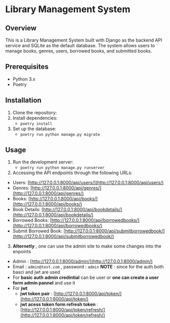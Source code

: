 # Library Management System

## Overview
This is a Library Management System built with Django as the backend API service and SQLite as the default database. The system allows users to manage books, genres, users, borrowed books, and submitted books.


## Prerequisites
- Python 3.x
- Poetry

## Installation

1. Clone the repository:
2. Install dependencies:
   -  ``poetry install``
3. Set up the database:
   - ``poetry run python manage.py migrate``
  

## Usage
1. Run the development server:
   - ``poetry run python manage.py runserver``
2. Accessing the API endpoints through the following URLs:
- Users: [http://127.0.0.1:8000/api/users/](http://127.0.0.1:8000/api/users/)
- Genres: [http://127.0.0.1:8000/api/genres/](http://127.0.0.1:8000/api/genres/)
- Books: [http://127.0.0.1:8000/api/books/](http://127.0.0.1:8000/api/books/)
- Book Details: [http://127.0.0.1:8000/api/bookdetails/](http://127.0.0.1:8000/api/bookdetails/)
- Borrowed Books: [http://127.0.0.1:8000/api/borrowedbooks/](http://127.0.0.1:8000/api/borrowedbooks/)
- Submit Borrowed Book: [http://127.0.0.1:8000/api/submitborrowedbook/](http://127.0.0.1:8000/api/submitborrowedbook/)
3. **Alternetly** , one can use the admin site to make some changes into the enpoints
  - Admin : [http://127.0.0.1:8000/admin/](http://127.0.0.1:8000/admin/)
  - Email : `admin@test.com` ,  password : `admin`
**NOTE** : since for the auth both basci and jwt are used
- For **basic auth** **admin credintial** can be user or **one can create a user form admin pannel** and use it
- For **jwt**
  - **jwt token pair**  : [http://127.0.0.1:8000/api/token/](http://127.0.0.1:8000/api/token/)
  - **jwt acess token form refresh token** : [http://127.0.0.1:8000/api/token/refresh/](http://127.0.0.1:8000/api/token/refresh/)
  
